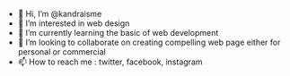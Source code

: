 - 👋 Hi, I’m @kandraisme
- 👀 I’m interested in web design
- 🌱 I’m currently learning the basic of web development
- 💞️ I’m looking to collaborate on creating compelling web page either for personal or commercial
- 📫 How to reach me : twitter, facebook, instagram

<!---
kandraisme/kandraisme is a ✨ special ✨ repository because its `README.md` (this file) appears on your GitHub profile.
You can click the Preview link to take a look at your changes.
--->

